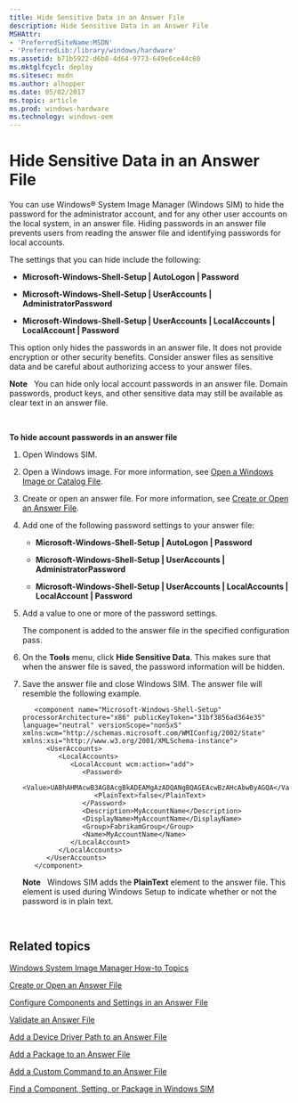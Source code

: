 ```yaml
---
title: Hide Sensitive Data in an Answer File
description: Hide Sensitive Data in an Answer File
MSHAttr:
- 'PreferredSiteName:MSDN'
- 'PreferredLib:/library/windows/hardware'
ms.assetid: b71b5922-d6b8-4d64-9773-649e6ce44c60
ms.mktglfcycl: deploy
ms.sitesec: msdn
ms.author: alhopper
ms.date: 05/02/2017
ms.topic: article
ms.prod: windows-hardware
ms.technology: windows-oem
---
```


# Hide Sensitive Data in an Answer File


You can use Windows® System Image Manager (Windows SIM) to hide the password for the administrator account, and for any other user accounts on the local system, in an answer file. Hiding passwords in an answer file prevents users from reading the answer file and identifying passwords for local accounts.

The settings that you can hide include the following:

-   **Microsoft-Windows-Shell-Setup | AutoLogon | Password**

-   **Microsoft-Windows-Shell-Setup | UserAccounts | AdministratorPassword**

-   **Microsoft-Windows-Shell-Setup | UserAccounts | LocalAccounts | LocalAccount | Password**

This option only hides the passwords in an answer file. It does not provide encryption or other security benefits. Consider answer files as sensitive data and be careful about authorizing access to your answer files.

**Note**  
You can hide only local account passwords in an answer file. Domain passwords, product keys, and other sensitive data may still be available as clear text in an answer file.

 

**To hide account passwords in an answer file**

1.  Open Windows SIM.

2.  Open a Windows image. For more information, see [Open a Windows Image or Catalog File](open-a-windows-image-or-catalog-file.md).

3.  Create or open an answer file. For more information, see [Create or Open an Answer File](create-or-open-an-answer-file.md).

4.  Add one of the following password settings to your answer file:

    -   **Microsoft-Windows-Shell-Setup | AutoLogon | Password**

    -   **Microsoft-Windows-Shell-Setup | UserAccounts | AdministratorPassword**

    -   **Microsoft-Windows-Shell-Setup | UserAccounts | LocalAccounts | LocalAccount | Password**

5.  Add a value to one or more of the password settings.

    The component is added to the answer file in the specified configuration pass.

6.  On the **Tools** menu, click **Hide Sensitive Data**. This makes sure that when the answer file is saved, the password information will be hidden.

7.  Save the answer file and close Windows SIM. The answer file will resemble the following example.

    ```
       <component name="Microsoft-Windows-Shell-Setup" processorArchitecture="x86" publicKeyToken="31bf3856ad364e35" language="neutral" versionScope="nonSxS" xmlns:wcm="http://schemas.microsoft.com/WMIConfig/2002/State" xmlns:xsi="http://www.w3.org/2001/XMLSchema-instance">
          <UserAccounts>
             <LocalAccounts>
                <LocalAccount wcm:action="add">
                   <Password>
                      <Value>UABhAHMAcwB3AG8AcgBkADEAMgAzADQANgBQAGEAcwBzAHcAbwByAGQA</Value> 
                      <PlainText>false</PlainText> 
                   </Password>
                   <Description>MyAccountName</Description> 
                   <DisplayName>MyAccountName</DisplayName> 
                   <Group>FabrikamGroup</Group> 
                   <Name>MyAccountName</Name> 
                </LocalAccount>
             </LocalAccounts>
          </UserAccounts>
       </component>
    ```

    **Note**  
    Windows SIM adds the **PlainText** element to the answer file. This element is used during Windows Setup to indicate whether or not the password is in plain text.

     

## Related topics


[Windows System Image Manager How-to Topics](windows-system-image-manager-how-to-topics.md)

[Create or Open an Answer File](create-or-open-an-answer-file.md)

[Configure Components and Settings in an Answer File](configure-components-and-settings-in-an-answer-file.md)

[Validate an Answer File](validate-an-answer-file.md)

[Add a Device Driver Path to an Answer File](add-a-device-driver-path-to-an-answer-file.md)

[Add a Package to an Answer File](add-a-package-to-an-answer-file.md)

[Add a Custom Command to an Answer File](add-a-custom-command-to-an-answer-file.md)

[Find a Component, Setting, or Package in Windows SIM](find-a-component-setting-or-package-in-windows-sim.md)

 

 







